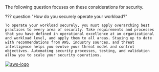 The following question focuses on these considerations for security.

??? question "How do you securely operate your workload?"

    To operate your workload securely, you must apply overarching best practices to every area of security. Take requirements and processes that you have defined in operational excellence at an organizational and workload level, and apply them to all areas. Staying up to date with recommendations from AWS, industry sources, and threat intelligence helps you evolve your threat model and control objectives. Automating security processes, testing, and validation allow you to scale your security operations.


<a href="https://docs.aws.amazon.com/wellarchitected/latest/framework/sec-security.html">![aws-logo](https://img.shields.io/badge/Amazon_AWS-FF9900?style=for-the-badge&logo=amazonaws&logoColor=white)</a>